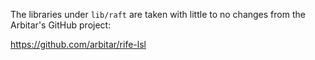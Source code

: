 The libraries under `lib/raft` are taken with little to no changes from the Arbitar's GitHub project:

https://github.com/arbitar/rife-lsl
